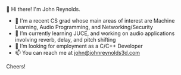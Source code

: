 👋  Hi there! I'm John Reynolds.
- 💞️  I'm a recent CS grad whose main areas of interest are Machine Learning, Audio Programming, and Networking/Security
- 🌱  I’m currently learning JUCE, and working on audio applications involving reverb, delay, and pitch shifting 
- 👀  I’m looking for employment as a C/C++ Developer
- 📫  You can reach me at john@johnreynolds3d.com

Cheers!
